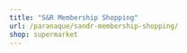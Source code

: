 ```yaml
---
title: "S&R Membership Shopping"
url: /paranaque/sandr-membership-shopping/
shop: supermarket
---
```


